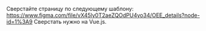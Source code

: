 Сверстайте страницу по следующему шаблону:
https://www.figma.com/file/vX45ly0T2aeZQOdPU4yo34/OEE_details?node-id=1%3A9
Сверстать нужно на Vue.js. 


